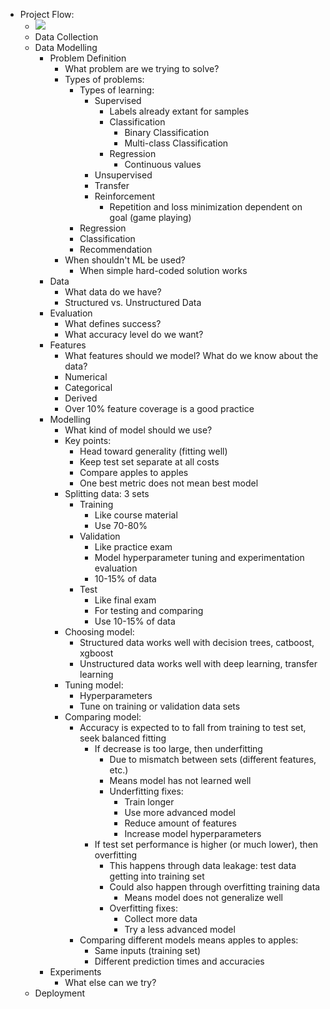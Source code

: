 - Project Flow:
	- ![](https://cdn.mathpix.com/snip/images/fIF3I_RX1C-WuXRjMIrDisuelxJc4qlvVfx0qS11l9c.original.fullsize.png)
	- Data Collection
	- Data Modelling
		- Problem Definition
			- What problem are we trying to solve?
			- Types of problems:
				- Types of learning:
					- Supervised
						- Labels already extant for samples
						- Classification
							- Binary Classification
							- Multi-class Classification
						- Regression
							- Continuous values
					- Unsupervised
					- Transfer
					- Reinforcement
						- Repetition and loss minimization dependent on goal (game playing)
				- Regression
				- Classification
				- Recommendation
			- When shouldn't ML be used?
				- When simple hard-coded solution works
		- Data
			- What data do we have?
			- Structured vs. Unstructured Data
		- Evaluation
			- What defines success?
			- What accuracy level do we want?
		- Features
			- What features should we model? What do we know about the data?
			- Numerical
			- Categorical
			- Derived
			- Over 10% feature coverage is a good practice
		- Modelling
			- What kind of model should we use?
			- Key points:
				- Head toward generality (fitting well)
				- Keep test set separate at all costs
				- Compare apples to apples
				- One best metric does not mean best model
			- Splitting data: 3 sets
				- Training
					- Like course material
					- Use 70-80%
				- Validation
					- Like practice exam
					- Model hyperparameter tuning and experimentation evaluation
					- 10-15% of data
				- Test
					- Like final exam
					- For testing and comparing
					- Use 10-15% of data
			- Choosing model:
				- Structured data works well with decision trees, catboost, xgboost
				- Unstructured data works well with deep learning, transfer learning
			- Tuning model:
				- Hyperparameters
				- Tune on training or validation data sets
			- Comparing model:
				- Accuracy is expected to to fall from training to test set, seek balanced fitting
					- If decrease is too large, then underfitting
						- Due to mismatch between sets (different features, etc.)
						- Means model has not learned well
						- Underfitting fixes:
							- Train longer
							- Use more advanced model
							- Reduce amount of features
							- Increase model hyperparameters
					- If test set performance is higher (or much lower), then overfitting
						- This happens through data leakage: test data getting into training set
						- Could also happen through overfitting training data
							- Means model does not generalize well
						- Overfitting fixes:
							- Collect more data
							- Try a less advanced model
				- Comparing different models means apples to apples:
					- Same inputs (training set)
					- Different prediction times and accuracies
		- Experiments
			- What else can we try?
	- Deployment